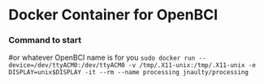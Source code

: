# Docker Container for OpenBCI

### Command to start
#or whatever OpenBCI name is for you
`sudo docker run --device=/dev/ttyACM0:/dev/ttyACM0 -v /tmp/.X11-unix:/tmp/.X11-unix -e DISPLAY=unix$DISPLAY -it --rm --name processing jnaulty/processing`

